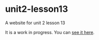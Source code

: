 # unit2-lesson13

A website for unit 2 lesson 13

It is a work in progress. You can [see it here](https://cod3ster.github.io/unit2-lesson13/).